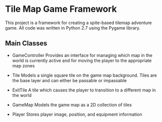 # Tile Map Game Framework

This project is a framework for creating a spite-based tilemap adventure game. All code was written in Python 2.7 using the Pygame library.

## Main Classes
* GameController
Provides an interface for managing which map in the world is currently active and for moving the player to the appropriate map zones

* Tile
Models a single square tile on the game map background. Tiles are the base layer and can either be passable or impassable

* ExitTile
A tile which causes the player to transition to a different map in the world

* GameMap
Models the game map as a 2D collection of tiles

* Player
Stores player image, position, and equipment information
